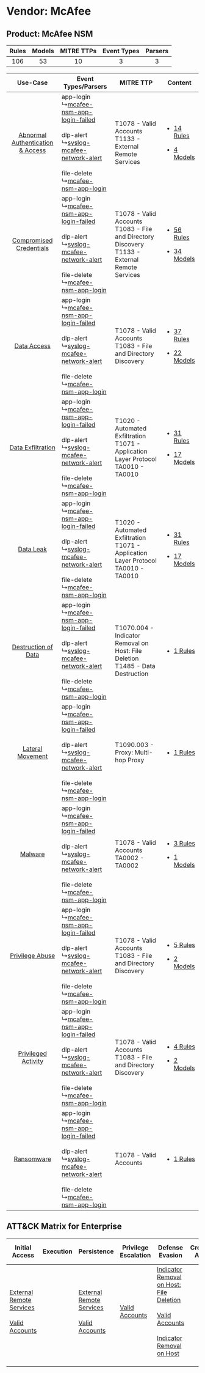 Vendor: McAfee
==============
Product: McAfee NSM
-------------------
| Rules | Models | MITRE TTPs | Event Types | Parsers |
|:-----:|:------:|:----------:|:-----------:|:-------:|
|  106  |   53   |     10     |      3      |    3    |

|    Use-Case    | Event Types/Parsers    | MITRE TTP    | Content    |
|:----:| ---- | ---- | ---- |
| [Abnormal Authentication & Access](../../../UseCases/uc_abnormal_authentication_&_access.md) |  app-login<br> ↳[mcafee-nsm-app-login-failed](Ps/pC_mcafeensmapploginfailed.md)<br><br> dlp-alert<br> ↳[syslog-mcafee-network-alert](Ps/pC_syslogmcafeenetworkalert.md)<br><br> file-delete<br> ↳[mcafee-nsm-app-login](Ps/pC_mcafeensmapplogin.md)<br> | T1078 - Valid Accounts<br>T1133 - External Remote Services<br>    | [<ul><li>14 Rules</li></ul><ul><li>4 Models</li></ul>](RM/r_m_mcafee_mcafee_nsm_Abnormal_Authentication_&_Access.md) |
|          [Compromised Credentials](../../../UseCases/uc_compromised_credentials.md)          |  app-login<br> ↳[mcafee-nsm-app-login-failed](Ps/pC_mcafeensmapploginfailed.md)<br><br> dlp-alert<br> ↳[syslog-mcafee-network-alert](Ps/pC_syslogmcafeenetworkalert.md)<br><br> file-delete<br> ↳[mcafee-nsm-app-login](Ps/pC_mcafeensmapplogin.md)<br> | T1078 - Valid Accounts<br>T1083 - File and Directory Discovery<br>T1133 - External Remote Services<br> | [<ul><li>56 Rules</li></ul><ul><li>34 Models</li></ul>](RM/r_m_mcafee_mcafee_nsm_Compromised_Credentials.md)         |
|    [Data Access](../../../UseCases/uc_data_access.md)    |  app-login<br> ↳[mcafee-nsm-app-login-failed](Ps/pC_mcafeensmapploginfailed.md)<br><br> dlp-alert<br> ↳[syslog-mcafee-network-alert](Ps/pC_syslogmcafeenetworkalert.md)<br><br> file-delete<br> ↳[mcafee-nsm-app-login](Ps/pC_mcafeensmapplogin.md)<br> | T1078 - Valid Accounts<br>T1083 - File and Directory Discovery<br>    | [<ul><li>37 Rules</li></ul><ul><li>22 Models</li></ul>](RM/r_m_mcafee_mcafee_nsm_Data_Access.md)    |
|    [Data Exfiltration](../../../UseCases/uc_data_exfiltration.md)    |  app-login<br> ↳[mcafee-nsm-app-login-failed](Ps/pC_mcafeensmapploginfailed.md)<br><br> dlp-alert<br> ↳[syslog-mcafee-network-alert](Ps/pC_syslogmcafeenetworkalert.md)<br><br> file-delete<br> ↳[mcafee-nsm-app-login](Ps/pC_mcafeensmapplogin.md)<br> | T1020 - Automated Exfiltration<br>T1071 - Application Layer Protocol<br>TA0010 - TA0010<br>    | [<ul><li>31 Rules</li></ul><ul><li>17 Models</li></ul>](RM/r_m_mcafee_mcafee_nsm_Data_Exfiltration.md)    |
|    [Data Leak](../../../UseCases/uc_data_leak.md)    |  app-login<br> ↳[mcafee-nsm-app-login-failed](Ps/pC_mcafeensmapploginfailed.md)<br><br> dlp-alert<br> ↳[syslog-mcafee-network-alert](Ps/pC_syslogmcafeenetworkalert.md)<br><br> file-delete<br> ↳[mcafee-nsm-app-login](Ps/pC_mcafeensmapplogin.md)<br> | T1020 - Automated Exfiltration<br>T1071 - Application Layer Protocol<br>TA0010 - TA0010<br>    | [<ul><li>31 Rules</li></ul><ul><li>17 Models</li></ul>](RM/r_m_mcafee_mcafee_nsm_Data_Leak.md)    |
|    [Destruction of Data](../../../UseCases/uc_destruction_of_data.md)    |  app-login<br> ↳[mcafee-nsm-app-login-failed](Ps/pC_mcafeensmapploginfailed.md)<br><br> dlp-alert<br> ↳[syslog-mcafee-network-alert](Ps/pC_syslogmcafeenetworkalert.md)<br><br> file-delete<br> ↳[mcafee-nsm-app-login](Ps/pC_mcafeensmapplogin.md)<br> | T1070.004 - Indicator Removal on Host: File Deletion<br>T1485 - Data Destruction<br>    | [<ul><li>1 Rules</li></ul>](RM/r_m_mcafee_mcafee_nsm_Destruction_of_Data.md)    |
|    [Lateral Movement](../../../UseCases/uc_lateral_movement.md)    |  app-login<br> ↳[mcafee-nsm-app-login-failed](Ps/pC_mcafeensmapploginfailed.md)<br><br> dlp-alert<br> ↳[syslog-mcafee-network-alert](Ps/pC_syslogmcafeenetworkalert.md)<br><br> file-delete<br> ↳[mcafee-nsm-app-login](Ps/pC_mcafeensmapplogin.md)<br> | T1090.003 - Proxy: Multi-hop Proxy<br>    | [<ul><li>1 Rules</li></ul>](RM/r_m_mcafee_mcafee_nsm_Lateral_Movement.md)    |
|    [Malware](../../../UseCases/uc_malware.md)    |  app-login<br> ↳[mcafee-nsm-app-login-failed](Ps/pC_mcafeensmapploginfailed.md)<br><br> dlp-alert<br> ↳[syslog-mcafee-network-alert](Ps/pC_syslogmcafeenetworkalert.md)<br><br> file-delete<br> ↳[mcafee-nsm-app-login](Ps/pC_mcafeensmapplogin.md)<br> | T1078 - Valid Accounts<br>TA0002 - TA0002<br>    | [<ul><li>3 Rules</li></ul><ul><li>1 Models</li></ul>](RM/r_m_mcafee_mcafee_nsm_Malware.md)    |
|    [Privilege Abuse](../../../UseCases/uc_privilege_abuse.md)    |  app-login<br> ↳[mcafee-nsm-app-login-failed](Ps/pC_mcafeensmapploginfailed.md)<br><br> dlp-alert<br> ↳[syslog-mcafee-network-alert](Ps/pC_syslogmcafeenetworkalert.md)<br><br> file-delete<br> ↳[mcafee-nsm-app-login](Ps/pC_mcafeensmapplogin.md)<br> | T1078 - Valid Accounts<br>T1083 - File and Directory Discovery<br>    | [<ul><li>5 Rules</li></ul><ul><li>2 Models</li></ul>](RM/r_m_mcafee_mcafee_nsm_Privilege_Abuse.md)    |
|    [Privileged Activity](../../../UseCases/uc_privileged_activity.md)    |  app-login<br> ↳[mcafee-nsm-app-login-failed](Ps/pC_mcafeensmapploginfailed.md)<br><br> dlp-alert<br> ↳[syslog-mcafee-network-alert](Ps/pC_syslogmcafeenetworkalert.md)<br><br> file-delete<br> ↳[mcafee-nsm-app-login](Ps/pC_mcafeensmapplogin.md)<br> | T1078 - Valid Accounts<br>T1083 - File and Directory Discovery<br>    | [<ul><li>4 Rules</li></ul><ul><li>2 Models</li></ul>](RM/r_m_mcafee_mcafee_nsm_Privileged_Activity.md)    |
|    [Ransomware](../../../UseCases/uc_ransomware.md)    |  app-login<br> ↳[mcafee-nsm-app-login-failed](Ps/pC_mcafeensmapploginfailed.md)<br><br> dlp-alert<br> ↳[syslog-mcafee-network-alert](Ps/pC_syslogmcafeenetworkalert.md)<br><br> file-delete<br> ↳[mcafee-nsm-app-login](Ps/pC_mcafeensmapplogin.md)<br> | T1078 - Valid Accounts<br>    | [<ul><li>1 Rules</li></ul>](RM/r_m_mcafee_mcafee_nsm_Ransomware.md)    |

ATT&CK Matrix for Enterprise
----------------------------
| Initial Access                                                                                                                                   | Execution | Persistence                                                                                                                                      | Privilege Escalation                                                | Defense Evasion                                                                                                                                                                                                                                    | Credential Access | Discovery                                                                         | Lateral Movement | Collection | Command and Control                                                                                                                                                                                                      | Exfiltration                                                                | Impact                                                                |
| ------------------------------------------------------------------------------------------------------------------------------------------------ | --------- | ------------------------------------------------------------------------------------------------------------------------------------------------ | ------------------------------------------------------------------- | -------------------------------------------------------------------------------------------------------------------------------------------------------------------------------------------------------------------------------------------------- | ----------------- | --------------------------------------------------------------------------------- | ---------------- | ---------- | ------------------------------------------------------------------------------------------------------------------------------------------------------------------------------------------------------------------------ | --------------------------------------------------------------------------- | --------------------------------------------------------------------- |
| [External Remote Services](https://attack.mitre.org/techniques/T1133)<br><br>[Valid Accounts](https://attack.mitre.org/techniques/T1078)<br><br> |           | [External Remote Services](https://attack.mitre.org/techniques/T1133)<br><br>[Valid Accounts](https://attack.mitre.org/techniques/T1078)<br><br> | [Valid Accounts](https://attack.mitre.org/techniques/T1078)<br><br> | [Indicator Removal on Host: File Deletion](https://attack.mitre.org/techniques/T1070/004)<br><br>[Valid Accounts](https://attack.mitre.org/techniques/T1078)<br><br>[Indicator Removal on Host](https://attack.mitre.org/techniques/T1070)<br><br> |                   | [File and Directory Discovery](https://attack.mitre.org/techniques/T1083)<br><br> |                  |            | [Proxy: Multi-hop Proxy](https://attack.mitre.org/techniques/T1090/003)<br><br>[Application Layer Protocol](https://attack.mitre.org/techniques/T1071)<br><br>[Proxy](https://attack.mitre.org/techniques/T1090)<br><br> | [Automated Exfiltration](https://attack.mitre.org/techniques/T1020)<br><br> | [Data Destruction](https://attack.mitre.org/techniques/T1485)<br><br> |